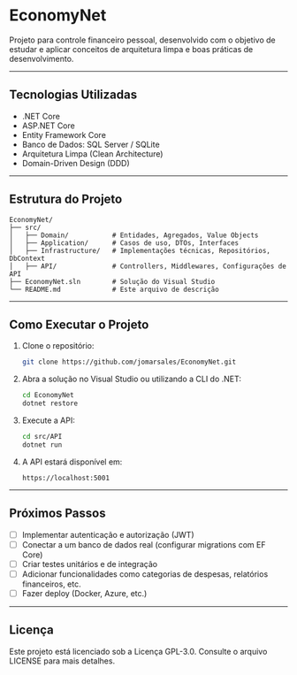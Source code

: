 EconomyNet
==========

Projeto para controle financeiro pessoal, desenvolvido com o objetivo de estudar e aplicar conceitos de arquitetura limpa e boas práticas de desenvolvimento.

---

Tecnologias Utilizadas
-----------------------
- .NET Core
- ASP.NET Core
- Entity Framework Core
- Banco de Dados: SQL Server / SQLite
- Arquitetura Limpa (Clean Architecture)
- Domain-Driven Design (DDD)

---

Estrutura do Projeto
--------------------
```
EconomyNet/
├── src/
│   ├── Domain/           # Entidades, Agregados, Value Objects
│   ├── Application/      # Casos de uso, DTOs, Interfaces
│   ├── Infrastructure/   # Implementações técnicas, Repositórios, DbContext
│   ├── API/              # Controllers, Middlewares, Configurações de API
├── EconomyNet.sln        # Solução do Visual Studio
└── README.md             # Este arquivo de descrição
```

---

Como Executar o Projeto
-----------------------
1. Clone o repositório:
   ```bash
   git clone https://github.com/jomarsales/EconomyNet.git
   ```
2. Abra a solução no Visual Studio ou utilizando a CLI do .NET:
   ```bash
   cd EconomyNet
   dotnet restore
   ```
3. Execute a API:
   ```bash
   cd src/API
   dotnet run
   ```
4. A API estará disponível em:
   ```
   https://localhost:5001
   ```

---

Próximos Passos
---------------
- [ ] Implementar autenticação e autorização (JWT)
- [ ] Conectar a um banco de dados real (configurar migrations com EF Core)
- [ ] Criar testes unitários e de integração
- [ ] Adicionar funcionalidades como categorias de despesas, relatórios financeiros, etc.
- [ ] Fazer deploy (Docker, Azure, etc.)

---

Licença
--------
Este projeto está licenciado sob a Licença GPL-3.0. Consulte o arquivo LICENSE para mais detalhes.
